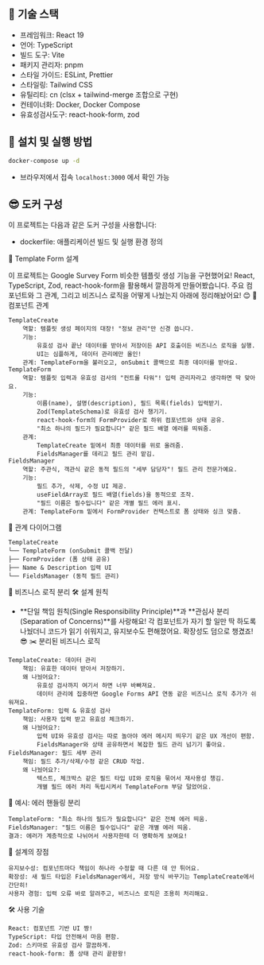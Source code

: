 ## 🌟 기술 스택

- 프레임워크: React 19
- 언어: TypeScript
- 빌드 도구: Vite
- 패키지 관리자: pnpm
- 스타일 가이드: ESLint, Prettier
- 스타일링: Tailwind CSS
- 유틸리티: cn (clsx + tailwind-merge 조합으로 구현)
- 컨테이너화: Docker, Docker Compose
- 유효성검사도구: react-hook-form, zod

## 🌻 설치 및 실행 방법

```bash
docker-compose up -d
```

- 브라우저에서 접속 `localhost:3000` 에서 확인 가능

## 😎 도커 구성

이 프로젝트는 다음과 같은 도커 구성을 사용합니다:

- dockerfile: 애플리케이션 빌드 및 실행 환경 정의

🚀 Template Form 설계

이 프로젝트는 Google Survey Form 비슷한 템플릿 생성 기능을 구현했어요! React, TypeScript, Zod, react-hook-form을 활용해서 깔끔하게 만들어봤습니다. 주요 컴포넌트와 그 관계, 그리고 비즈니스 로직을 어떻게 나눴는지 아래에 정리해놨어요! 😊
📌 컴포넌트 관계

```
TemplateCreate
    역할: 템플릿 생성 페이지의 대장! "정보 관리"만 신경 씁니다.
    기능:
        유효성 검사 끝난 데이터를 받아서 저장이든 API 호출이든 비즈니스 로직을 실행.
        UI는 심플하게, 데이터 관리에만 올인!
    관계: TemplateForm을 불러오고, onSubmit 콜백으로 최종 데이터를 받아요.
TemplateForm
    역할: 템플릿 입력과 유효성 검사의 "컨트롤 타워"! 입력 관리자라고 생각하면 딱 맞아요.
    기능:
        이름(name), 설명(description), 필드 목록(fields) 입력받기.
        Zod(TemplateSchema)로 유효성 검사 챙기기.
        react-hook-form의 FormProvider로 하위 컴포넌트와 상태 공유.
        "최소 하나의 필드가 필요합니다" 같은 필드 배열 에러를 띄워줌.
    관계:
        TemplateCreate 밑에서 최종 데이터를 위로 올려줌.
        FieldsManager를 데리고 필드 관리 맡김.
FieldsManager
    역할: 주관식, 객관식 같은 동적 필드의 "세부 담당자"! 필드 관리 전문가예요.
    기능:
        필드 추가, 삭제, 수정 UI 제공.
        useFieldArray로 필드 배열(fields)을 동적으로 조작.
        "필드 이름은 필수입니다" 같은 개별 필드 에러 표시.
    관계: TemplateForm 밑에서 FormProvider 컨텍스트로 폼 상태와 싱크 맞춤.

```

🎨 관계 다이어그램

```tsx
TemplateCreate
└── TemplateForm (onSubmit 콜백 전달)
├── FormProvider (폼 상태 공유)
├── Name & Description 입력 UI
└── FieldsManager (동적 필드 관리)
```

🌈 비즈니스 로직 분리
🛠 설계 원칙

- **단일 책임 원칙(Single Responsibility Principle)**과 **관심사 분리(Separation of Concerns)**를 사랑해요! 각 컴포넌트가 자기 할 일만 딱 하도록 나눴더니 코드가 읽기 쉬워지고, 유지보수도 편해졌어요. 확장성도 덤으로 챙겼죠! 😎
✂️ 분리된 비즈니스 로직

```
TemplateCreate: 데이터 관리
    책임: 유효한 데이터 받아서 저장하기.
    왜 나눴어요?:
        유효성 검사까지 여기서 하면 너무 바빠져요.
        데이터 관리에 집중하면 Google Forms API 연동 같은 비즈니스 로직 추가가 쉬워져요.
TemplateForm: 입력 & 유효성 검사
    책임: 사용자 입력 받고 유효성 체크하기.
    왜 나눴어요?:
        입력 UI와 유효성 검사는 따로 놀아야 에러 메시지 띄우기 같은 UX 개선이 편함.
        FieldsManager와 상태 공유하면서 복잡한 필드 관리 넘기기 좋아요.
FieldsManager: 필드 세부 관리
    책임: 필드 추가/삭제/수정 같은 CRUD 작업.
    왜 나눴어요?:
        텍스트, 체크박스 같은 필드 타입 UI와 로직을 묶어서 재사용성 챙김.
        개별 필드 에러 처리 독립시켜서 TemplateForm 부담 덜었어요.

```

🌟 예시: 에러 핸들링 분리

```
TemplateForm: "최소 하나의 필드가 필요합니다" 같은 전체 에러 띄움.
FieldsManager: "필드 이름은 필수입니다" 같은 개별 에러 띄움.
결과: 에러가 계층적으로 나뉘어서 사용자한테 더 명확하게 보여요!

```

🎉 설계의 장점

```
유지보수성: 컴포넌트마다 책임이 하나라 수정할 때 다른 데 안 튀어요.
확장성: 새 필드 타입은 FieldsManager에서, 저장 방식 바꾸기는 TemplateCreate에서 간단히!
사용자 경험: 입력 오류 바로 알려주고, 비즈니스 로직은 조용히 처리해요.

```

🛠 사용 기술

```
React: 컴포넌트 기반 UI 짱!
TypeScript: 타입 안전해서 마음 편함.
Zod: 스키마로 유효성 검사 깔끔하게.
react-hook-form: 폼 상태 관리 끝판왕!

```
